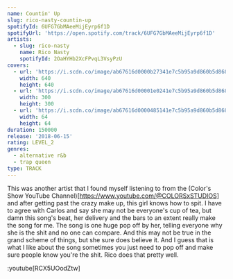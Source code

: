 ```yaml
---
name: Countin' Up
slug: rico-nasty-countin-up
spotifyId: 6UFG7GbMAeeMijEyrp6f1D
spotifyUrl: 'https://open.spotify.com/track/6UFG7GbMAeeMijEyrp6f1D'
artists:
  - slug: rico-nasty
    name: Rico Nasty
    spotifyId: 2OaHYHb2XcFPvqL3VsyPzU
covers:
  - url: 'https://i.scdn.co/image/ab67616d0000b27341e7c5b95a9d860b5d868b0e'
    width: 640
    height: 640
  - url: 'https://i.scdn.co/image/ab67616d00001e0241e7c5b95a9d860b5d868b0e'
    width: 300
    height: 300
  - url: 'https://i.scdn.co/image/ab67616d0000485141e7c5b95a9d860b5d868b0e'
    width: 64
    height: 64
duration: 150000
release: '2018-06-15'
rating: LEVEL_2
genres:
  - alternative r&b
  - trap queen
type: TRACK
---
```

This was another artist that I found myself listening to from the
(Color's Show YouTube Channel)[https://www.youtube.com/@COLORSxSTUDIOS] and after getting
past the crazy make up, this girl knows how to spit. I have to agree with Carlos and say
she may not be everyone's cup of tea, but damn this song's beat, her delivery and the bars
to an extent really make the song for me. The song is one huge pop off by her, telling
everyone why she is the shit and no one can compare. And this may not be true in the grand
scheme of things, but she sure does believe it. And I guess that is what I like about the
song sometimes you just need to pop off and make sure people know you're the shit. Rico
does that pretty well.

:youtube[RCX5UOodZtw]
